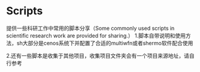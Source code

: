 # Scripts
提供一些科研工作中常用的脚本分享（Some commonly used scripts in scientific research work are provided for sharing.）
1.脚本自带说明和使用方法，sh大部分是cenos系统下并配置了合适的multiwfn或者shermo软件配合使用

2.还有一些脚本是收集于其他项目，收集项目文件夹会有一个项目来源地址，请自行参考
